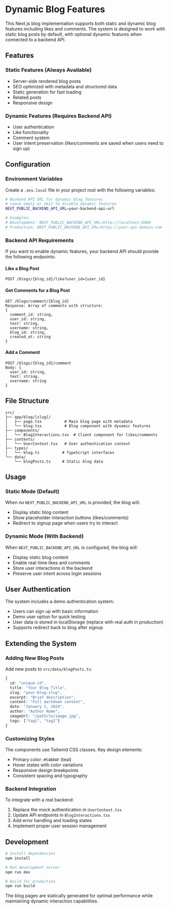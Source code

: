 # Dynamic Blog Features

This Next.js blog implementation supports both static and dynamic blog features including likes and comments. The system is designed to work with static blog posts by default, with optional dynamic features when connected to a backend API.

## Features

### Static Features (Always Available)
- Server-side rendered blog posts
- SEO optimized with metadata and structured data
- Static generation for fast loading
- Related posts
- Responsive design

### Dynamic Features (Requires Backend API)
- User authentication
- Like functionality
- Comment system
- User intent preservation (likes/comments are saved when users need to sign up)

## Configuration

### Environment Variables

Create a `.env.local` file in your project root with the following variables:

```bash
# Backend API URL for dynamic blog features
# Leave empty or omit to disable dynamic features
NEXT_PUBLIC_BACKEND_API_URL=your-backend-api-url

# Examples:
# Development: NEXT_PUBLIC_BACKEND_API_URL=http://localhost:8000
# Production: NEXT_PUBLIC_BACKEND_API_URL=https://your-api-domain.com
```

### Backend API Requirements

If you want to enable dynamic features, your backend API should provide the following endpoints:

#### Like a Blog Post
```
POST /blogs/{blog_id}/like?user_id={user_id}
```

#### Get Comments for a Blog Post
```
GET /blogs/comment/{blog_id}
Response: Array of comments with structure:
{
  comment_id: string,
  user_id: string,
  text: string,
  username: string,
  blog_id: string,
  created_at: string
}
```

#### Add a Comment
```
POST /blogs/{blog_id}/comment
Body: {
  user_id: string,
  text: string,
  username: string
}
```

## File Structure

```
src/
├── app/blog/[slug]/
│   ├── page.tsx          # Main blog page with metadata
│   └── blog.tsx          # Blog component with dynamic features
├── components/
│   └── BlogInteractions.tsx  # Client component for likes/comments
├── contexts/
│   └── UserContext.tsx   # User authentication context
├── types/
│   └── blog.ts          # TypeScript interfaces
└── data/
    └── blogPosts.ts     # Static blog data
```

## Usage

### Static Mode (Default)
When no `NEXT_PUBLIC_BACKEND_API_URL` is provided, the blog will:
- Display static blog content
- Show placeholder interaction buttons (likes/comments)
- Redirect to signup page when users try to interact

### Dynamic Mode (With Backend)
When `NEXT_PUBLIC_BACKEND_API_URL` is configured, the blog will:
- Display static blog content
- Enable real-time likes and comments
- Store user interactions in the backend
- Preserve user intent across login sessions

## User Authentication

The system includes a demo authentication system:
- Users can sign up with basic information
- Demo user option for quick testing
- User data is stored in localStorage (replace with real auth in production)
- Supports redirect back to blog after signup

## Extending the System

### Adding New Blog Posts
Add new posts to `src/data/blogPosts.ts`:

```typescript
{
  id: "unique-id",
  title: "Your Blog Title",
  slug: "your-blog-slug",
  excerpt: "Brief description",
  content: "Full markdown content",
  date: "January 1, 2024",
  author: "Author Name",
  imageUrl: "/path/to/image.jpg",
  tags: ["tag1", "tag2"]
}
```

### Customizing Styles
The components use Tailwind CSS classes. Key design elements:
- Primary color: `#54B0AF` (teal)
- Hover states with color variations
- Responsive design breakpoints
- Consistent spacing and typography

### Backend Integration
To integrate with a real backend:
1. Replace the mock authentication in `UserContext.tsx`
2. Update API endpoints in `BlogInteractions.tsx`
3. Add error handling and loading states
4. Implement proper user session management

## Development

```bash
# Install dependencies
npm install

# Run development server
npm run dev

# Build for production
npm run build
```

The blog pages are statically generated for optimal performance while maintaining dynamic interaction capabilities. 